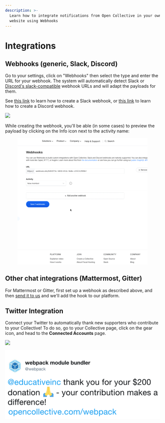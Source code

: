 ```yaml
---
description: >-
  Learn how to integrate notifications from Open Collective in your own chat or
  website using Webhooks
---
```


# Integrations

## Webhooks (generic, Slack, Discord)

Go to your settings, click on "Webhooks" then select the type and enter the URL for your webhook. The system will automatically detect Slack or [Discord's slack-compatible](https://discord.com/developers/docs/resources/webhook#execute-slackcompatible-webhook) webhook URLs and will adapt the payloads for them.

See [this link](https://api.slack.com/messaging/webhooks#getting\_started) to learn how to create a Slack webhook, or [this link](https://support.discord.com/hc/en-us/articles/228383668-Utiliser-les-Webhooks) to learn how to create a Discord webhook.

![](../../.gitbook/assets/selection\_002.png)

While creating the webhook, you'll be able (in some cases) to preview the payload by clicking on the Info icon next to the activity name:

<figure><img src="../../.gitbook/assets/179496912-9efaed15-b299-4c96-9801-27dc54b59fe1.gif" alt=""><figcaption></figcaption></figure>

## Other chat integrations (Mattermost, Gitter)

For Mattermost or Gitter, first set up a webhook as described above, and then [send it to us](https://opencollective.com/support) and we'll add the hook to our platform.

## Twitter Integration

Connect your Twitter to automatically thank new supporters who contribute to your Collective! To do so, go to your Collective page, click on the gear icon, and head to the **Connected Accounts** page.

![](../../.gitbook/assets/collectives\_integrations\_connected-accounts.png)

![](../../.gitbook/assets/connect-twitter.png)
